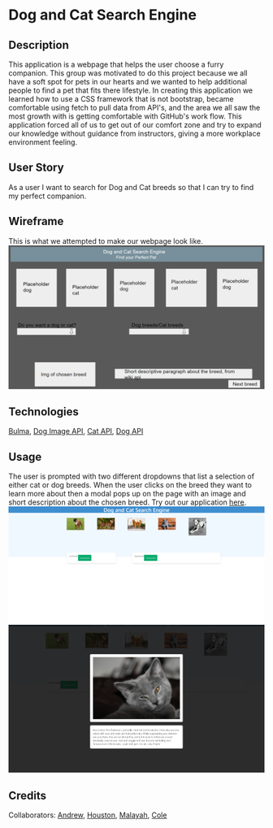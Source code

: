 # Dog and Cat Search Engine

## Description
This application is a webpage that helps the user choose a furry companion. This group was motivated to do this project because we all have a soft spot for pets in our hearts and we wanted to help additional people to find a pet that fits there lifestyle. In creating this application we learned how to use a CSS framework that is not bootstrap, became comfortable using fetch to pull data from API's, and the area we all saw the most growth with is getting comfortable with GitHub's work flow. This application forced all of us to get out of our comfort zone and try to expand our knowledge without guidance from instructors, giving a more workplace environment feeling.

## User Story
As a user I want to search for Dog and Cat breeds so that I can try to find my perfect companion.

## Wireframe
This is what we attempted to make our webpage look like.
![](./assets/images/framework%20.png)

## Technologies
[Bulma](https://bulma.io/), 
[Dog Image API](https://dog.ceo/dog-api), 
[Cat API](https://thecatapi.com/), 
[Dog API](https://thedogapi.com/)

## Usage
The user is prompted with two different dropdowns that list a selection of either cat or dog breeds. When the user clicks on the breed they want to learn more about then a modal pops up on the page with an image and short description about the chosen breed. Try out our application [here](https://zencoh.github.io/DogandCatSearchEngine/).
![](/assets/images/dog%26catscreenshot.png)
![](/assets/images/dog%26catmodal.png)

## Credits
Collaborators: [Andrew](https://github.com/AMess33), [Houston](https://github.com/hasherlaws18), [Malayah](https://github.com/malayahdemby), [Cole](https://github.com/zencoh)
